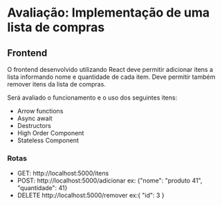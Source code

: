 # Avaliação: Implementação de uma lista de compras

## Frontend

O frontend desenvolvido utilizando React deve permitir adicionar itens a lista informando nome e quantidade de cada item. Deve permitir também remover itens da lista de compras.

Será avaliado o funcionamento e o uso dos seguintes itens:

- Arrow functions
- Async await
- Destructors
- High Order Component
- Stateless Component

### Rotas

- GET: http://localhost:5000/itens
- POST: http://localhost:5000/adicionar ex: {"nome": "produto 41", "quantidade": 41}
- DELETE http://localhost:5000/remover ex:{ "id": 3 }
